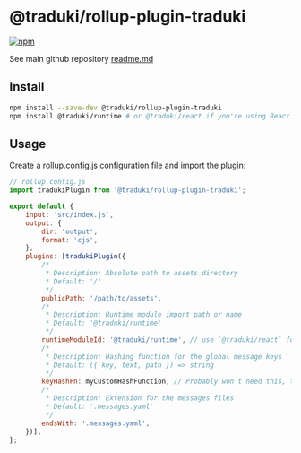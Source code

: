 # @traduki/rollup-plugin-traduki

[![npm](https://img.shields.io/npm/v/@traduki/rollup-plugin-traduki.svg)](https://www.npmjs.com/package/@traduki/rollup-plugin-traduki)

See main github repository [readme.md](https://github.com/havelaer/traduki)

## Install

```bash
npm install --save-dev @traduki/rollup-plugin-traduki
npm install @traduki/runtime # or @traduki/react if you're using React
```

## Usage

Create a rollup.config.js configuration file and import the plugin:

```js
// rollup.config.js
import tradukiPlugin from '@traduki/rollup-plugin-traduki';

export default {
    input: 'src/index.js',
    output: {
        dir: 'output',
        format: 'cjs',
    },
    plugins: [tradukiPlugin({
        /*
         * Description: Absolute path to assets directory
         * Default: '/'
         */
        publicPath: '/path/to/assets',
        /*
         * Description: Runtime module import path or name
         * Default: '@traduki/runtime'
         */
        runtimeModuleId: '@traduki/runtime', // use `@traduki/react` for React
        /*
         * Description: Hashing function for the global message keys
         * Default: ({ key, text, path }) => string
         */
        keyHashFn: myCustomHashFunction, // Probably won't need this, the default should be just fine
        /*
         * Description: Extension for the messages files
         * Default: '.messages.yaml'
         */
        endsWith: '.messages.yaml',
    })],
};
```